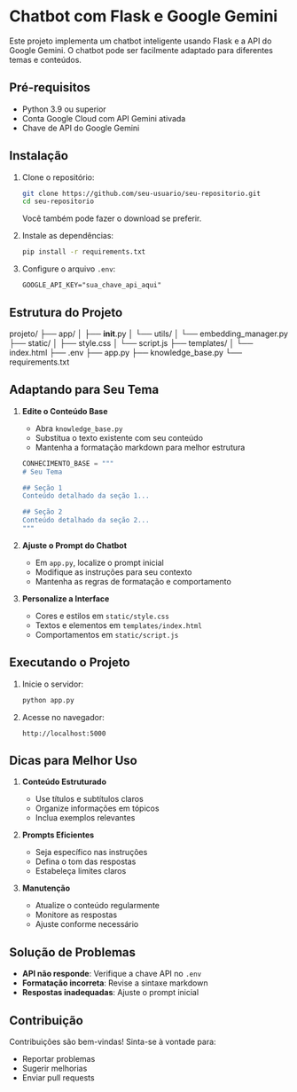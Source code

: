 # Chatbot com Flask e Google Gemini

Este projeto implementa um chatbot inteligente usando Flask e a API do Google Gemini. O chatbot pode ser facilmente adaptado para diferentes temas e conteúdos.

## Pré-requisitos

- Python 3.9 ou superior
- Conta Google Cloud com API Gemini ativada
- Chave de API do Google Gemini

## Instalação

1. Clone o repositório:
   ```bash
   git clone https://github.com/seu-usuario/seu-repositorio.git
   cd seu-repositorio
   ```
   Você também pode fazer o download se preferir.

2. Instale as dependências:
   ```bash
   pip install -r requirements.txt
   ```

3. Configure o arquivo `.env`:
   ```plaintext
   GOOGLE_API_KEY="sua_chave_api_aqui"
   ```

## Estrutura do Projeto

projeto/
├── app/
│   ├── __init__.py
│   └── utils/
│       └── embedding_manager.py
├── static/
│   ├── style.css
│   └── script.js
├── templates/
│   └── index.html
├── .env
├── app.py
├── knowledge_base.py
└── requirements.txt

## Adaptando para Seu Tema

1. **Edite o Conteúdo Base**
   - Abra `knowledge_base.py`
   - Substitua o texto existente com seu conteúdo
   - Mantenha a formatação markdown para melhor estrutura
   ```python
   CONHECIMENTO_BASE = """
   # Seu Tema

   ## Seção 1
   Conteúdo detalhado da seção 1...

   ## Seção 2
   Conteúdo detalhado da seção 2...
   """
   ```

2. **Ajuste o Prompt do Chatbot**
   - Em `app.py`, localize o prompt inicial
   - Modifique as instruções para seu contexto
   - Mantenha as regras de formatação e comportamento

3. **Personalize a Interface**
   - Cores e estilos em `static/style.css`
   - Textos e elementos em `templates/index.html`
   - Comportamentos em `static/script.js`

## Executando o Projeto

1. Inicie o servidor:
   ```bash
   python app.py
   ```

2. Acesse no navegador:
   ```
   http://localhost:5000
   ```

## Dicas para Melhor Uso

1. **Conteúdo Estruturado**
   - Use títulos e subtítulos claros
   - Organize informações em tópicos
   - Inclua exemplos relevantes

2. **Prompts Eficientes**
   - Seja específico nas instruções
   - Defina o tom das respostas
   - Estabeleça limites claros

3. **Manutenção**
   - Atualize o conteúdo regularmente
   - Monitore as respostas
   - Ajuste conforme necessário

## Solução de Problemas

- **API não responde**: Verifique a chave API no `.env`
- **Formatação incorreta**: Revise a sintaxe markdown
- **Respostas inadequadas**: Ajuste o prompt inicial

## Contribuição

Contribuições são bem-vindas! Sinta-se à vontade para:
- Reportar problemas
- Sugerir melhorias
- Enviar pull requests